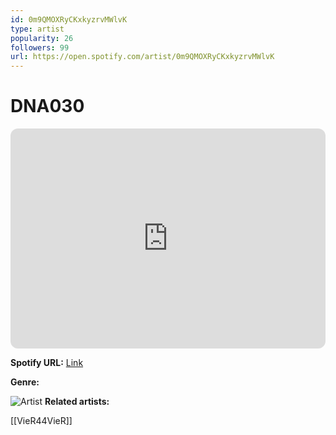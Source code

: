 ```yaml
---
id: 0m9QMOXRyCKxkyzrvMWlvK
type: artist
popularity: 26
followers: 99
url: https://open.spotify.com/artist/0m9QMOXRyCKxkyzrvMWlvK
---
```

# DNA030

<iframe style="border-radius:12px" src="https://open.spotify.com/embed/artist/0m9QMOXRyCKxkyzrvMWlvK" width="100%" height="352" frameBorder="0" allowfullscreen="" allow="autoplay; clipboard-write; encrypted-media; fullscreen; picture-in-picture" loading="lazy"></iframe>

**Spotify URL:** [Link](https://open.spotify.com/artist/0m9QMOXRyCKxkyzrvMWlvK)

**Genre:** 

![Artist](https://i.scdn.co/image/ab67616d0000b27381768f859396f2cfa5663474)
**Related artists:**

[[VieR44VieR]]
